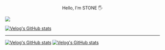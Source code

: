 <p align="center">Hello, I'm STONE 🖐️</p>
<a href="https://www.instagram.com/p_samename" target="blank">
    <img src="https://img.shields.io/badge/instagram-E4405F?style=flat-square&logo=instagram&logoColor=white"/>
</a>

[![Velog's GitHub stats](https://velog-readme-stats.vercel.app/api/badge?name=p-samename)](https://velog.io/@p-samename) 

<hr/>

[![Velog's GitHub stats](https://velog-readme-stats.vercel.app/api?name=p-samename)](https://velog.io/@p-samename)
[![Velog's GitHub stats](https://velog-readme-stats.vercel.app/api?name=p-samename)](https://velog.io/@p-samename)
